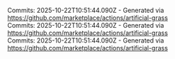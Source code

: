 Commits: 2025-10-22T10:51:44.090Z - Generated via https://github.com/marketplace/actions/artificial-grass
<br>
Commits: 2025-10-22T10:51:44.090Z - Generated via https://github.com/marketplace/actions/artificial-grass
<br>
Commits: 2025-10-22T10:51:44.090Z - Generated via https://github.com/marketplace/actions/artificial-grass
<br>
